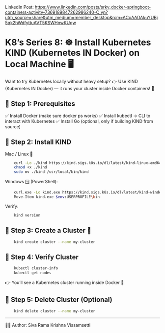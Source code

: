 LinkedIn Post: https://www.linkedin.com/posts/srkv_docker-springboot-containers-activity-7369189847262986240-C_yn?utm_source=share&utm_medium=member_desktop&rcm=ACoAADAkuYUBj5qk2hWdfyttuAVT5KSWHnwKUqw

# K8’s Series 8: ☸️ Install Kubernetes KIND (Kubernetes IN Docker) on Local Machine 🖥️

Want to try Kubernetes locally without heavy setup?
👉 Use KIND (Kubernetes IN Docker) — it runs your cluster inside Docker containers! 🐳

## 🔹 Step 1: Prerequisites

✅ Install Docker (make sure docker ps works)
✅ Install kubectl → CLI to interact with Kubernetes
✅ Install Go (optional, only if building KIND from source)

## 🔹 Step 2: Install KIND
Mac / Linux 🐧
```bash
    curl -Lo ./kind https://kind.sigs.k8s.io/dl/latest/kind-linux-amd64
    chmod +x ./kind
    sudo mv ./kind /usr/local/bin/kind
```
Windows 🪟 (PowerShell):
```bash
    curl.exe -Lo kind.exe https://kind.sigs.k8s.io/dl/latest/kind-windows-amd64
    Move-Item kind.exe $env:USERPROFILE\bin
```
Verify:
```bash
    kind version
```

## 🔹 Step 3: Create a Cluster 🚀
```bash
    kind create cluster --name my-cluster
```

## 🔹 Step 4: Verify Cluster
  ```bash
      kubectl cluster-info
      kubectl get nodes
```
👉 You’ll see a Kubernetes cluster running inside Docker 🎉

## 🔹 Step 5: Delete Cluster (Optional)
```bash
    kind delete cluster --name my-cluster
```

  ---
  👨‍💻 Author: Siva Rama Krishna Vissamsetti






